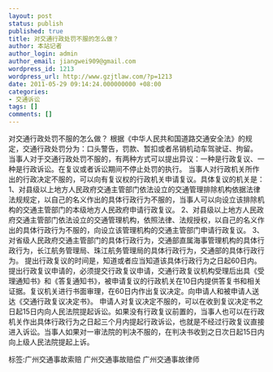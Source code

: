 ```yaml
---
layout: post
status: publish
published: true
title: 对交通行政处罚不服的怎么做？
author: 本站记者
author_login: admin
author_email: jiangwei909@gmail.com
wordpress_id: 1213
wordpress_url: http://www.gzjtlaw.com/?p=1213
date: 2011-05-29 09:14:24.000000000 +08:00
categories:
- 交通诉讼
tags: []
comments: []
---
```

对交通行政处罚不服的怎么做？ 根据《中华人民共和国道路交通安全法》的规定，交通行政处罚分为：口头警告，罚款、暂扣或者吊销机动车驾驶证、拘留。 当事人对于交通行政处罚不服的，有两种方式可以提出异议：一种是行政复议、一种是行政诉讼。在复议或者诉讼期间不停止处罚的执行。 当事人对行政机关所作出的行政决定不服的，可以向有复议权的行政机关申请复议。具体复议的机关是： 1、对县级以上地方人民政府交通主管部门依法设立的交通管理排除机构依据法律法规规定，以自己的名义作出的具体行政行为不服的，当事人可以向设立该排除机构的交通主管部门的本级地方人民政府申请行政复议。 2、对县级以上地方人民政府交通主管部门依法设立的交通管理机构，依照法律、法规授权，以自己的名义作出的具体行政行为不服的，向设立该管理机构的交通主管部门申请行政复议。 3、对省级人民政府交通主管部门的具体行政行为，交通部直属海事管理机构的具体行政行为，长江航务管理局、珠江航务管理局的具体行政行为，交通部的具体行政行为。 提出行政复议的时间是，知道或者应当知道该具体行政行为之日起60日内。 提出行政复议申请的，必须提交行政复议申请，交通行政复议机构受理后出具《受理通知书》和《答复通知书》，被申请复议的行政机关在10日内提供答复书和相关证据。复议机关进行书面审理，在60日内作出复议决定。向申请人和被申请人送达《交通行政复议决定书》。 申请人对复议决定不服的，可以在收到复议决定书之日起15日内向人民法院提起诉讼。如果没有行政复议前置的，当事人也可以在行政机关作出具体行政行为之日起三个月内提起行政诉讼，也就是不经过行政复议直接进入诉讼。当事人如果对一审法院的判决不服的，在判决书收到之日次日起15日内向上级人民法院提起上诉。 标签:广州交通事故索赔 广州交通事故赔偿 广州交通事故律师
